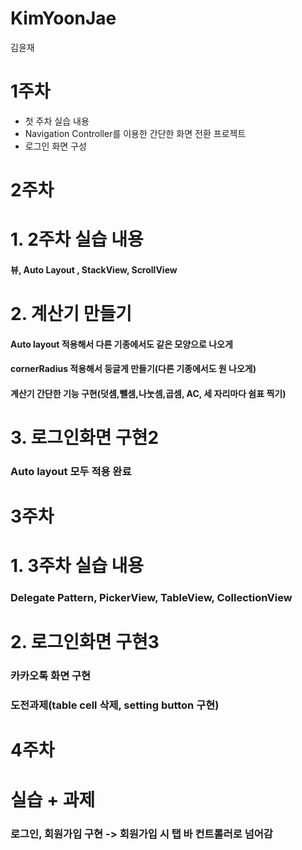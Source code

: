# KimYoonJae
김윤재

1주차
=========================
- 첫 주차 실습 내용
- Navigation Controller를 이용한 간단한 화면 전환 프로젝트
- 로그인 화면 구성




2주차
====================================
# 1. 2주차 실습 내용
#### 뷰, Auto Layout , StackView, ScrollView


# 2. 계산기 만들기
#### Auto layout 적용해서 다른 기종에서도 같은 모양으로 나오게
#### cornerRadius 적용해서 둥글게 만들기(다른 기종에서도 원 나오게)
#### 계산기 간단한 기능 구현(덧셈,뺄셈,나눗셈,곱셈, AC, 세 자리마다 쉼표 찍기)


# 3. 로그인화면 구현2
### Auto layout 모두 적용 완료


3주차
===================================


# 1. 3주차 실습 내용
### Delegate Pattern, PickerView, TableView,  CollectionView


# 2. 로그인화면 구현3
### 카카오톡 화면 구현 
### 도전과제(table cell 삭제, setting button 구현)


4주차
==================================

# 실습 + 과제
### 로그인, 회원가입 구현 -> 회원가입 시 탭 바 컨트롤러로 넘어감
